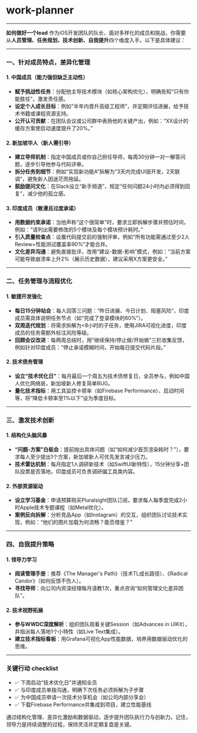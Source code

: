 # work-planner

---
**如何做好一个lead**
作为iOS开发团队的队长，面对多样化的成员和挑战，你需要从**人员管理、任务规划、技术创新、自我提升**四个维度入手。以下是具体建议：

---

### **一、针对成员特点，差异化管理**
#### **1. 中国成员（能力强但缺乏主动性）**
- **赋予挑战性任务**：分配他主导技术模块（如核心架构优化），明确告知“只有你能胜任”，激发责任感。
- **设定个人成长目标**：例如“半年内晋升高级工程师”，并定期评估进展，给予技术书籍或课程资源支持。
- **公开认可贡献**：在团队会议或公司群中表扬他的关键产出，例如：“XX设计的缓存方案使启动速度提升了20%。”

#### **2. 新加坡华人（新人需引导）**
- **建立导师机制**：指定中国成员或你自己担任导师，每周30分钟一对一解答问题，逐步引导他参与代码评审。
- **拆分任务到细节**：例如“实现新功能A”拆解为“3天内完成UI层开发，2天联调”，避免新人因迷茫而拖延。
- **鼓励提问文化**：在Slack设立“新手频道”，规定“任何问题24小时内必须得到回复”，减少他的孤立感。

#### **3. 印度成员（散漫且过度承诺）**
- **用数据约束承诺**：当他声称“这个很简单”时，要求立即拆解步骤并预估时间，例如：“请列出需要修改的5个模块及每个模块预计耗时。”
- **引入质量检查点**：设置代码提交前的强制评审，例如“所有功能需通过至少2人Review+性能测试覆盖率90%”才能合并。
- **文化差异沟通**：避免直接批评，改用“建议-数据-影响”模式，例如：“当前方案可能导致崩溃率上升2%（展示历史数据），建议采用X方案更安全。”

---

### **二、任务管理与流程优化**
#### **1. 敏捷开发强化**
- **每日15分钟站会**：每人回答三问题：“昨日进展、今日计划、阻塞风险”，印度成员需具体说明任务节点（如“完成了登录模块的60%”）。
- **双周迭代规划**：将需求拆解为<8小时的子任务，使用JIRA可视化进度，印度成员的任务需额外标注风险等级。
- **回顾会议改进**：每两周总结时，用“继续保持/停止做/开始做”三栏收集反馈，例如针对印度成员：“停止承诺模糊时间，开始每日提交代码片段。”

#### **2. 技术债务管理**
- **设立“技术优化日”**：每月最后一个周五为技术债修复日，全员参与，例如中国人优化网络层，新加坡新人修复简单BUG。
- **量化技术指标**：用工具监控卡顿率（如Firebase Performance）、启动时间等，将“降低卡顿率至1%以下”设为季度目标。

---

### **三、激发技术创新**
#### **1. 结构化头脑风暴**
- **“问题-方案”白板会**：提前抛出具体问题（如“如何减少首页渲染耗时？”），要求每人至少提出1个方案，新加坡新人可优先发言减少压力。
- **技术雷达机制**：每月指定1人调研新技术（如SwiftUI新特性），15分钟分享+团队投票是否落地，印度成员可负责调研偏工具类内容。

#### **2. 外部资源驱动**
- **设立学习基金**：申请预算购买Pluralsight团队订阅，要求每人每季度完成2小时Apple技术专题课程（如Metal优化）。
- **案例反向拆解**：分析竞品App（如Instagram）的交互，组织团队讨论技术实现，例如：“他们的图片加载为何流畅？能否借鉴？”

---

### **四、自我提升策略**
#### **1. 领导力学习**
- **阅读管理手册**：推荐《The Manager's Path》（技术TL成长路径）、《Radical Candor》（如何反馈不伤人）。
- **寻找导师**：向公司内资深经理每月请教1次，重点咨询“如何管理文化差异团队”。

#### **2. 技术视野拓展**
- **参与WWDC深度解析**：组织团队观看关键Session（如Advances in UIKit），并指派每人落地1个小特性（如Live Text集成）。
- **建立技术指标看板**：用Grafana可视化App性能数据，培养用数据驱动优化的思维。

---

### **关键行动 checklist**
- ✅ 下周启动“技术优化日”并通知全员
- ✅ 与印度成员单独沟通，明确下次任务必须拆解为子步骤
- ✅ 为中国成员申请一次技术分享机会（如公司内部分享会）
- ✅ 下载Firebase Performance并集成到项目，建立性能基线

通过结构化管理、差异化激励和数据驱动，逐步提升团队执行力与创新力。记住，领导力是持续调整的过程，保持灵活并定期复盘是关键。
